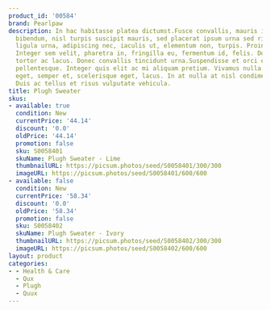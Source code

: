 ```yaml
---
product_id: '00584'
brand: Pearlpaw
description: In hac habitasse platea dictumst.Fusce convallis, mauris imperdiet gravida
  bibendum, nisl turpis suscipit mauris, sed placerat ipsum urna sed risus. Nullam
  ligula urna, adipiscing nec, iaculis ut, elementum non, turpis. Proin adipiscing.
  Integer sem velit, pharetra in, fringilla eu, fermentum id, felis. Donec vestibulum
  tortor ac lacus. Donec convallis tincidunt urna.Suspendisse et orci et arcu porttitor
  pellentesque. Integer quis elit ac mi aliquam pretium. Vivamus nulla elit, vestibulum
  eget, semper et, scelerisque eget, lacus. In at nulla at nisl condimentum aliquet.
  Duis ac tellus et risus vulputate vehicula.
title: Plugh Sweater
skus:
- available: true
  condition: New
  currentPrice: '44.14'
  discount: '0.0'
  oldPrice: '44.14'
  promotion: false
  sku: S0058401
  skuName: Plugh Sweater - Lime
  thumbnailURL: https://picsum.photos/seed/S0058401/300/300
  imageURL: https://picsum.photos/seed/S0058401/600/600
- available: false
  condition: New
  currentPrice: '58.34'
  discount: '0.0'
  oldPrice: '58.34'
  promotion: false
  sku: S0058402
  skuName: Plugh Sweater - Ivory
  thumbnailURL: https://picsum.photos/seed/S0058402/300/300
  imageURL: https://picsum.photos/seed/S0058402/600/600
layout: product
categories:
- - Health & Care
  - Qux
  - Plugh
  - Quux
---
```

